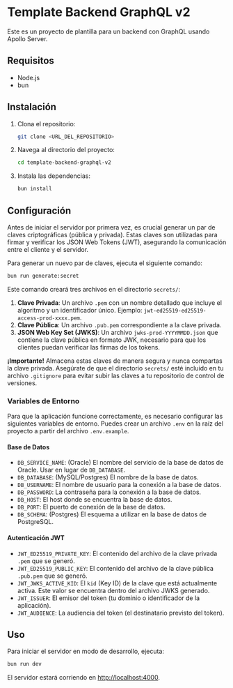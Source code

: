 # Template Backend GraphQL v2

Este es un proyecto de plantilla para un backend con GraphQL usando Apollo Server.

## Requisitos

- Node.js
- bun

## Instalación

1. Clona el repositorio:
   ```sh
   git clone <URL_DEL_REPOSITORIO>
   ```
2. Navega al directorio del proyecto:
   ```sh
   cd template-backend-graphql-v2
   ```
3. Instala las dependencias:
   ```sh
   bun install
   ```

## Configuración

Antes de iniciar el servidor por primera vez, es crucial generar un par de claves criptográficas (pública y privada). Estas claves son utilizadas para firmar y verificar los JSON Web Tokens (JWT), asegurando la comunicación entre el cliente y el servidor.

Para generar un nuevo par de claves, ejecuta el siguiente comando:

```sh
bun run generate:secret
```

Este comando creará tres archivos en el directorio `secrets/`:

1.  **Clave Privada**: Un archivo `.pem` con un nombre detallado que incluye el algoritmo y un identificador único. Ejemplo: `jwt-ed25519-ed25519-access-prod-xxxx.pem`.
2.  **Clave Pública**: Un archivo `.pub.pem` correspondiente a la clave privada.
3.  **JSON Web Key Set (JWKS)**: Un archivo `jwks-prod-YYYYMMDD.json` que contiene la clave pública en formato JWK, necesario para que los clientes puedan verificar las firmas de los tokens.

**¡Importante!** Almacena estas claves de manera segura y nunca compartas la clave privada. Asegúrate de que el directorio `secrets/` esté incluido en tu archivo `.gitignore` para evitar subir las claves a tu repositorio de control de versiones.

### Variables de Entorno

Para que la aplicación funcione correctamente, es necesario configurar las siguientes variables de entorno. Puedes crear un archivo `.env` en la raíz del proyecto a partir del archivo `.env.example`.

#### Base de Datos

- `DB_SERVICE_NAME`: (Oracle) El nombre del servicio de la base de datos de Oracle. Usar en lugar de `DB_DATABASE`.
- `DB_DATABASE`: (MySQL/Postgres) El nombre de la base de datos.
- `DB_USERNAME`: El nombre de usuario para la conexión a la base de datos.
- `DB_PASSWORD`: La contraseña para la conexión a la base de datos.
- `DB_HOST`: El host donde se encuentra la base de datos.
- `DB_PORT`: El puerto de conexión de la base de datos.
- `DB_SCHEMA`: (Postgres) El esquema a utilizar en la base de datos de PostgreSQL.

#### Autenticación JWT

- `JWT_ED25519_PRIVATE_KEY`: El contenido del archivo de la clave privada `.pem` que se generó.
- `JWT_ED25519_PUBLIC_KEY`: El contenido del archivo de la clave pública `.pub.pem` que se generó.
- `JWT_JWKS_ACTIVE_KID`: El `kid` (Key ID) de la clave que está actualmente activa. Este valor se encuentra dentro del archivo JWKS generado.
- `JWT_ISSUER`: El emisor del token (tu dominio o identificador de la aplicación).
- `JWT_AUDIENCE`: La audiencia del token (el destinatario previsto del token).

## Uso

Para iniciar el servidor en modo de desarrollo, ejecuta:

```sh
bun run dev
```

El servidor estará corriendo en [http://localhost:4000](http://localhost:4000).
